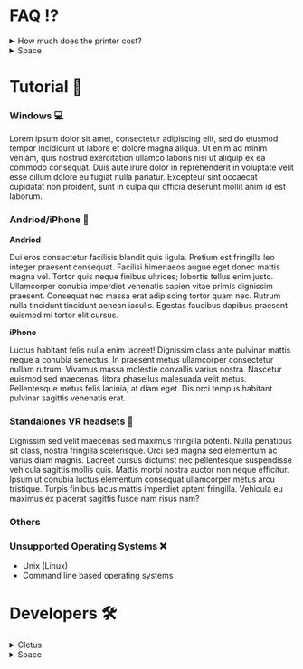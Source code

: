 # FAQ ⁉️

<details><summary>How much does the printer cost?</summary>
    Completley **FREE**, 
</details>

<details><summary>Space</summary>
    [RecRoom](https://correct-link-here.com)
</details>

# Tutorial 📖

### Windows 💻


Lorem ipsum dolor sit amet, consectetur adipiscing elit, sed do eiusmod tempor incididunt ut labore et dolore magna aliqua. Ut enim ad minim veniam, quis nostrud exercitation ullamco laboris nisi ut aliquip ex ea commodo consequat. Duis aute irure dolor in reprehenderit in voluptate velit esse cillum dolore eu fugiat nulla pariatur. Excepteur sint occaecat cupidatat non proident, sunt in culpa qui officia deserunt mollit anim id est laborum.

### Andriod/iPhone 📱 


****Andriod****

Dui eros consectetur facilisis blandit quis ligula. Pretium est fringilla leo integer praesent consequat. Facilisi himenaeos augue eget donec mattis magna vel. Tortor quis neque finibus ultrices; lobortis tellus enim justo. Ullamcorper conubia imperdiet venenatis sapien vitae primis dignissim praesent. Consequat nec massa erat adipiscing tortor quam nec. Rutrum nulla tincidunt tincidunt aenean iaculis. Egestas faucibus dapibus praesent euismod mi tortor elit cursus.

****iPhone****

Luctus habitant felis nulla enim laoreet! Dignissim class ante pulvinar mattis neque a conubia senectus. In praesent metus ullamcorper consectetur nullam rutrum. Vivamus massa molestie convallis varius nostra. Nascetur euismod sed maecenas, litora phasellus malesuada velit metus. Pellentesque metus felis lacinia, at diam eget. Dis orci tempus habitant pulvinar sagittis venenatis erat.

### Standalones VR headsets 🥽

Dignissim sed velit maecenas sed maximus fringilla potenti. Nulla penatibus sit class, nostra fringilla scelerisque. Orci sed magna sed elementum ac varius diam magnis. Laoreet cursus dictumst nec pellentesque suspendisse vehicula sagittis mollis quis. Mattis morbi nostra auctor non neque efficitur. Ipsum ut conubia luctus elementum consequat ullamcorper metus arcu tristique. Turpis finibus lacus mattis imperdiet aptent fringilla. Vehicula eu maximus ex placerat sagittis fusce nam risus nam?

### Others

### Unsupported Operating Systems ❌

- Unix (Linux)
- Command line based operating systems

# Developers 🛠
<details><summary>Cletus</summary>
    
    [RecRoom](https://correct-link-here.com)
</details>

<details><summary>Space</summary>
    [RecRoom](https://correct-link-here.com)
</details>

